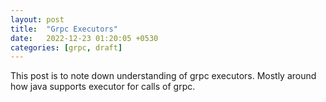 ```yaml
---
layout: post
title:  "Grpc Executors"
date:   2022-12-23 01:20:05 +0530
categories: [grpc, draft]
---
```


This post is to note down understanding of grpc executors. Mostly around how java supports executor for calls of grpc.
